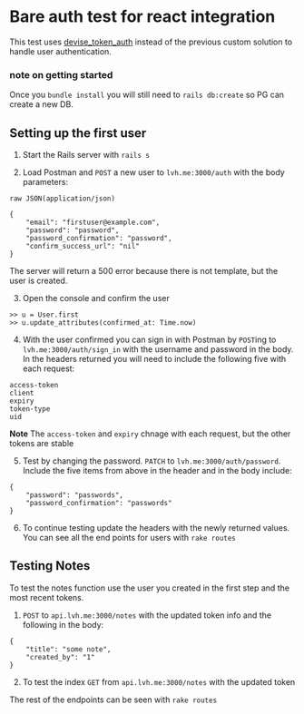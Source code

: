 # Bare auth test for react integration

This test uses [devise_token_auth](https://github.com/lynndylanhurley/devise_token_auth) instead of the previous custom solution to handle user authentication.

### note on getting started
Once you `bundle install` you will still need to `rails db:create` so PG can create a new DB.

## Setting up the first user
1. Start the Rails server with `rails s`

2. Load Postman and `POST` a new user to `lvh.me:3000/auth` with the body parameters:

```
raw JSON(application/json)

{
	"email": "firstuser@example.com",
	"password": "password",
	"password_confirmation": "password",
	"confirm_success_url": "nil"
}
```

The server will return a 500 error because there is not template, but the user is created.

3. Open the console and confirm the user

```
>> u = User.first
>> u.update_attributes(confirmed_at: Time.now)
```

4. With the user confirmed you can sign in with Postman by `POST`ing to `lvh.me:3000/auth/sign_in` with the username and password in the body. In the headers returned you will need to include the following five with each request:

```
access-token
client
expiry
token-type
uid
```

**Note** The `access-token` and `expiry` chnage with each request, but the other tokens are stable

5. Test by changing the password. `PATCH` to `lvh.me:3000/auth/password`. Include the five items from above in the header and in the body include:

```
{
	"password": "passwords",
	"password_confirmation": "passwords"
}
```

6. To continue testing update the headers with the newly returned values. You can see all the end points for users with `rake routes`

## Testing Notes
To test the notes function use the user you created in the first step and the most recent tokens.
1. `POST` to `api.lvh.me:3000/notes` with the updated token info and the following in the body:

```
{
	"title": "some note",
	"created_by": "1"
}
```

2. To test the index `GET` from `api.lvh.me:3000/notes` with the updated token

The rest of the endpoints can be seen with `rake routes`